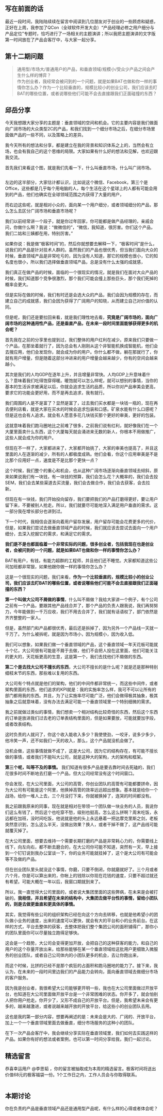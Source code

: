 <h2>写在前面的话</h2>
<p>最近一段时间，我陆陆续续在留言中阅读到几位朋友对于创业的一些顾虑和疑惑，正好在上周，我参加了QCon（全球软件开发大会）“产品经理必修之用户细分与产品定位”专题时，恰巧进行了一场相关的主题演讲；所以我把主题演讲的文字版第一时间放在了产品会客厅中，与大家一起分享。</p>
<h2>第十二期问题</h2>
<blockquote>
<p>通用型/市场大/普通用户的产品，和垂直领域/规模小/受众少产品之间会产生什么样的博弈？<br />
作为创业者，我经常会被问到的一个问题，就是如果BAT也做和你一样的事情你怎么办？作为一个比较垂直的，规模比较小的创业公司，我们应该去盯BAT的哪些位置，或者说哪些他们可能不会去直接跟我们正面碰撞的东西？</p>
</blockquote>
<h2>邱岳分享</h2>
<p>今天我想跟大家分享的主题是：垂直领域的空间和机会。它的主要内容是我们做面向广阔市场的大众类型2C的产品，和我们找到一个细分市场之后，在细分市场里面做产品的一些不同，以及策略上的差异。</p>
<p>我今天所有的想法和分享，都是建立在我的背景和知识体系之上的，当然会有立场，也会有我自己的这个思维的局限。大家如果有什么好的想法和见解，也欢迎跟我交流。</p>
<p>首先我们来看这个图，就是我们先看一下，什么叫垂直市场，什么叫广阔市场。</p>
<p><img src="https://static001.geekbang.org/resource/image/7e/45/7eabd18136d2e24e778c66d42273fe45.png" alt="" /></p>
<p>左边的这半部分，大家估计都认识，比如说这个微信、Facebook，第三个是Office，这些都是几乎每个用电脑的人，每个生活在这个星球上的人都有可能会用到的产品，他们也确实在全球领域范围之内获得了大量的用户，</p><!-- [[[read_end]]] -->
<p>而右边这些呢，就是相对小众的，面向某一个用户细分，或者领域细分的产品，那么怎么去区分广阔市场和垂直市场呢？</p>
<p>我们以前经常讲一个段子，就是你过年回家，你可能都是做产品经理的，亲戚会问，你做什么啊？我说：“做微信的”，“微信，我知道，很厉害。你们这个产品，我们二姑和三姨都在用，特别厉害。”</p>
<p>如果你说：我是做“极客时间”的，然后你就想要去解释一下，“极客时间”是什么，说我们的产品是针对技术人群的。虽然我们的产品也很优秀，但当我们面向大众的时候，垂直领域产品是非常吃亏的，因为没有人知道，那它的规模也很小，它的知名度也很小，所以我们选择做垂直领域产品，总是没有什么太强的成就感，</p>
<p>我们真正在做产品的时候，面临的一个很现实的情况，就是我们在面对大众产品的时候，我们知道那个竞争很激烈，那个我们可能会撞上那些巨头，那个我们死掉的概率会更大。</p>
<p>但是实际在做的时候，我们有时还是会选大众的产品，我们会因为规模的存在，而建立自己的成就感，我们会因为获得了广阔用户的知晓，从而建立自己对价值的认同。</p>
<p>但是呢，我们还是要拉回来看，就是我们理性地去看，<strong>究竟是广阔市场的，面向广阔市场的这种通用性产品，还是垂直产品，在未来一段时间里面能够获得更多的机会呢？</strong></p>
<p>首先我在之前的分享里也提到过，我们整体的用户红利在减少。原来我们只要做一个产品，在那坐着就行了，因为总会有人刚刚从这个非智能机换成智能机，他们会去搜应用，他们会发现你，就会成为你的用户。你什么都不做，躺在那就行了，你就有用户增量，但是随着这部分冲进来的用户增量会越来越少，你有的空间会越来越小。</p>
<p>其次是我们的人均GDP在逐年上升，并且增量非常快。人均GDP上升意味着什么？意味着我们吃得饱穿得暖。暖饱就可以怎么样呢，就可以想别的事情，当你的基本的生活诉求被满足以后，你就会追求生活的品质，所以你对产品审美会更高，要求它的功能会更好用，而不是再去追求，我有就行。</p>
<p>我们周围的人是不是富了？显然是富了，过去我们买水都是一块钱一瓶的，现在再去便利店看，就是大家在买水的时候会追求包装和口感。矿泉水能有什么口感呢？但是这也会有人追求。就会有人愿意多花几块钱买那个更好的审美，更好的包装。</p>
<p>这就意味着我们跑马圈地比之前难了很多，之前我们说有红利，就好像我们在一个大厦里面卖什么东西，这个大厦每天就会涌进来无数的新人，你根本不用做推广，这些人就会成为你的用户。</p>
<p>但现在不一样了，大家都进来了，大家都开始挑了，大家的审美也提高了，并且这里面的人在逐渐的减少，所有的人都极度成熟。他们会看，你这个应用审美是不是比那个应用好一点，速度是不是比那个更快一点？</p>
<p>这个时候，我们整个的重心和机会，也从这种广阔市场逐渐向垂直领域去倾斜，原来如果说我们有一块钱，有一块钱的预算，我们会怎么花？大概率的，我们会去投SEM，我们会去某些渠道去买流量，我们会去做合作，我们会去获客，会去拉新。</p>
<p>但现在有一块钱，我们开始投向留存，我们要把我们的产品打磨得更好，要让用户留下来，不要被别人抢走。所以，我们就要尽可能地深入满足用户垂直的需求。这一部分我在增长部分也讲到过。</p>
<p>下一个时代，我相信会逐渐向着用户留存发展，用户留存可能会花费更多的代价，但是，如果我们尝试去做垂直领域产品的时候，我们就应该去尝试去面向一个用户细分，去深入挖掘它的需求，和满足它的需求。</p>
<p><strong>我们是不是也都面临着一个非常实际的问题，很多创业者，包括我现在也是创业者，会被问到的一个问题，就是如果BAT也做和你一样的事情你怎么办？</strong></p>
<p>BAT有用户，有钱，有能力超群的工程师，并且他们还不睡觉。大家都知道这些公司加班都非常狠，如果他跟你做一样的事情你怎么办？</p>
<p>这是一个很现实的问题，我们来看，<strong>作为一个比较垂直的，规模比较小的创业公司，我们应该去盯BAT的哪些位置，或者说哪些他们可能不会去直接跟我们正面碰撞的东西？</strong></p>
<p><strong>第一个叫做大公司不屑做的事情</strong>，什么叫不屑做？我给大家讲一个例子，有个公司之前有一个产品，要跟其他产品线合并了，那个产品的负责人跟我说，我们再努努力，今年能做到一千万应收，我们不用去合并了，我们就有话语权了，部门依然是齐齐整整的一家人。</p>
<p>但是，虽然部门和产品都很优秀，最后还是拆掉了，因为另外一个产品线一天就一千万了。为什么被拆呢，就是因为市场小，因为规模小，因为收入低。</p>
<p>我们可以想象，如果我们做一个垂直领域的产品，这个垂直领域一年天花板可能就十个亿，大公司很有可能是不屑于去做，他们不会把人投在这里面，他们可能关注的更大的，天花板更高的生意，这是第一个，我们去找他们不屑做的东西。</p>
<p><strong>第二个是去找大公司不擅长的东西</strong>，大公司不擅长的是什么呢？就是还是那种特别细枝末节的东西，那些难以复用的东西。</p>
<p>大公司有个特点就是他们的架构，他们的中间件都非常统一，而这些中间件，或者架构里面的东西，他们追求的KPI就是：我的实施率怎么样，我可不可以让所有的部门都用我的东西。并且，为了让实施率尽可能广泛，他们会做得极其抽象，极其抽象之后就意味着，没有办法去满足可能一个垂直领域里一个特别细微的需求。</p>
<p>我之前就做过类似的事情，我们想卖一个相对结构比较奇怪的东西，然后这个东西的订单是放进我们过去老的订单表结构里面的，但是如果要放，可能就要加字段，或者改表结构。</p>
<p>这时负责的人就问了，你这个收入能收入多少？我使使劲，一咬牙，说多少多少，他冷笑一声，还不如我们一天的收入，那么，这个产品就没机会做了。</p>
<p>没机会做，这些事情就做不成了，这是大公司，因为它的结构存在，有可能不擅长做的事情，或者我们不能叫大公司，就是这种大的架构，大的架构和框架。</p>
<p><strong>第三个呢，叫等不及的事情。</strong> 我们知道有很多产品是要去靠时间去死磕的，我们花很多时间不断地去打磨一个产品，但大公司经常没有这个时间窗口。</p>
<p>你会发现，在大公司里面，大公司的高管，你创业团队的高管有可能都要拼命，因为大公司有可能是这个阿里，他换掉高管的效率远远超出想象。基本就是给你一个战场，给你一堆人上去，三个月没打下来，你就被换掉了，连哭的时间都没有。</p>
<p>我之前跟我原来的同事，现在就是相对在带领一个团队做一块业务的人员，我说你们这么有钱了，然后这个也吃穿不愁，级别也挺高，怎么这么拼啊？周末吃饭，永远都在加班，没时间吃饭，他说就是他的头上永远悬着一把达摩克里斯之剑，老板突然意识到，怎么这么半天，没做出效果？换人，或者干掉不做了，这产品线可能就覆灭掉了。</p>
<p>在大公司里面，想要去维持一个需要长期打磨的产品是非常耗心力的，你需要线上线下，向左向右，都不断去磨合的，在大公司你可能不知道，突然有一天，早上接到一个钉钉说到我办公室谈一下，你的业务可能就挂掉了，这个是大公司有可能会等不及做的产品。</p>
<p>但在创业团队里头就没这个事情，你磨，只要不倒闭，你就磨就好了。三个月或者六个月，你是可以算出来的，你帐上的钱除以你现在花钱的速度，只要不超过就还有希望。可能大概在一年以后，我窗口期就到来了。</p>
<p>所以，我一直觉得大公司里面的，或者说大集团里面的这些弊病，在未来是会被打破的。<strong>我相信，并且希望在未来的结构中，大集团去做平台性的事情，留给小团队的，则是去做更垂直和更具体的事情。</strong></p>
<p>其实，我觉得有些公司的组织架构已经在向这个方向去转移，也就是他希望小的团队做小业务的速度，出来的速度可以更快，就会有大的平台和小的业务前台。在这样的方式，平台去整体的获客，去整体把我们整个集团公司的面积铺得广，那你小的团队里面你可以尽量独立跑得足够快。</p>
<p>这会是一个趋势，大公司会变得更加开放，会把自己的这种获客的能力，和自己的用户的这个存量开放出来，给那些能够在某一个垂直领域给这批用户更细致入微服务的创业团队，或者自己公司体内的小团队更多的机会，去让你跑出来，</p>
<p>而这个时候，比拼的已经不是那个疯狂的占面积和跑马圈地的能力了。接下来，我认为，在未来的一段时间里边我们的产品能力会转向，面向垂直领域去做细分市场的客户服务。</p>
<p>因为我是创业者，我很希望大公司能够更开明一些，我也在大公司里面做过开放平台，也知道在大公司里面做开放平台是一个非常困难的状态。你开多了，就会怕别人把你用户抢走。你开少了，又形不成自己的开放平台。但是，我希望未来会有更多的，越来越激进，或者说越来越开放的开放平台，给这些小的创业团队去用。</p>
<p>这也是我的第一部分内容，想要再阐述的是：未来会是大的、广阔的、开放平台，加上一个一个垂直领域里面去做垂直，细分市场服务的这种小的团队。</p>
<p>在下一次产品会客厅中，我会继续分享实际在垂直领域里，我们如何去实践这样的产品。如果你有好的想法或者案例，也可以第一时间分享给我，我们一起讨论。</p>
<h2>精选留言</h2>
<p><span class="orange">恭喜幸运用户 @李思韬 ，你的留言被抽取成为本周的精选留言。极客时间将送出价值68元的极客福袋一份。1个工作日之内，工作人员会与你取得联系。</span></p>
<p><img src="https://static001.geekbang.org/resource/image/33/90/3362756b4aa01944d66dda5722d51990.jpg" alt="" /></p>
<h2>本期讨论</h2>
<p>你在负责的产品是垂直领域产品还是通用型产品呢，有什么样的心得或者体会呢？</p>
<p></p>
